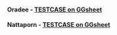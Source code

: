 
#### Oradee - [TESTCASE on GGsheet](https://docs.google.com/spreadsheets/d/1Zbe93OF2E26_2A8jbREoBhVaD8UTeltyzjuOPXyo-Z8/edit#gid=0)
#### Nattaporn - [TESTCASE on GGsheet](https://docs.google.com/spreadsheets/d/1Iil16CAuOnRjhNIwdqQ9pgTQngYwP4mlJIR0_Eargxg/edit#gid=0)

